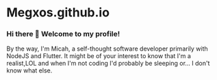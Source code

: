 # Megxos.github.io

### Hi there 👋 Welcome to my profile!

By the way, I'm Micah, a self-thought software developer primarily with NodeJS and Flutter. It might be of your interest to know that I'm a realist,LOL and when I'm not coding I'd probably be sleeping or... I don't know what else.
